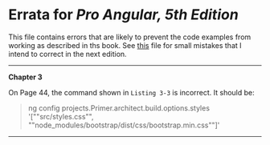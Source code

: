 # Errata for *Pro Angular, 5th Edition*

This file contains errors that are likely to prevent the code examples from working as described in ths book. See [this](typos.md) file for small mistakes that I intend to correct in the next edition.

---

**Chapter 3**

On Page 44, the command shown in `Listing 3-3` is incorrect. It should be:

>ng config projects.Primer.architect.build.options.styles '[""src/styles.css"", ""node_modules/bootstrap/dist/css/bootstrap.min.css""]'


---